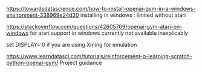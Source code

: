 
https://towardsdatascience.com/how-to-install-openai-gym-in-a-windows-environment-338969e24d30
installing in windows : limited without atari

https://stackoverflow.com/questions/42605769/openai-gym-atari-on-windows
for atari support in windows currently not available inexplicably

set DISPLAY=:0 
if you are using Xming for emulation

https://www.learndatasci.com/tutorials/reinforcement-q-learning-scratch-python-openai-gym/
Project guidance